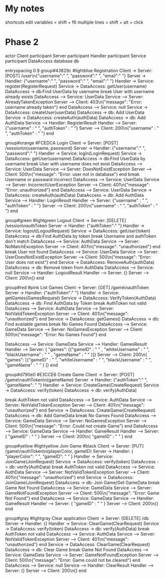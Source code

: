 # My notes

shortcuts
    edit variables = shift + f6
    multiple lines = shift + alt + click

# Phase 2
actor Client
participant Server
participant Handler
participant Service
participant DataAccess
database db

entryspacing 0.9
group#43829c #lightblue Registration
Client -> Server: [POST] /user\n{"username":" ", "password":" ", "email":" "}
Server -> Handler: {"username":" ", "password":" ", "email":" "}
Handler -> Service: register(RegisterRequest)
Service -> DataAccess: getUser(username)
DataAccess -> db:Find UserData by username
break User with username already exists
DataAccess --> Service: UserData
Service --> Server: AlreadyTakenException
Server --> Client: 403\n{"message": "Error: username already taken"}
end
DataAccess --> Service: null
Service -> DataAccess: createUser(userData)
DataAccess -> db: Add UserData
Service -> DataAccess: createAuth(authData)
DataAccess -> db: Add AuthData
Service --> Handler: RegisterResult
Handler --> Server: {"username" : " ", "authToken" : " "}
Server --> Client: 200\n{"username" : " ", "authToken" : " "}
end

group#orange #FCEDCA Login
Client -> Server: [POST] /session\n{username, password}
Server -> Handler: {"username":" ", "password":" "}
Handler -> Service: login(LoginRequest)
Service -> DataAccess: getUser(username)
DataAccess -> db:Find UserData by username
break User with username does not exist
DataAccess --> Service: UserData
Service --> Server: DoesNotExistException
Server --> Client: 500\n{"message": "Error: user not in database"}
end
break Username or passward incorrect
DataAccess --> Service: UserData
Service --> Server: IncorrectUserException
Server --> Client: 401\n{"message": "Error: unauthorized"}
end
DataAccess --> Service: UserData
Service -> DataAccess: createAuth(authData)
DataAccess -> db: Add AuthData
Service --> Handler: LoginResult
Handler --> Server: {"username" : " ", "authToken" : " "}
Server --> Client: 200\n{"username" : " ", "authToken" : " "}
end

group#green #lightgreen Logout
Client -> Server: [DELETE] /session\nauthToken
Server -> Handler: {"authToken":" "}
Handler -> Service: logout(LogoutRequest)
Service -> DataAccess: getUser(token)
DataAccess -> db:Find AuthData by token
break Username and authToken don't match
DataAccess --> Service: AuthData
Service --> Server: NoMatchException
Server --> Client: 401\n{"message": "unauthorized"}
end
break User not found
DataAccess --> Service: UserData
Service --> Server: UserDoesNotExistException
Server --> Client: 500\n{"message": "Error: User does not exist"}
end
Service -> DataAccess: RemoveAuth(authData)
DataAccess -> db: Remove token from AuthData
DataAccess --> Service: null
Service --> Handler: LogoutResult
Handler --> Server: {}
Server --> Client: 200\n{}
end

group#red #pink List Games
Client -> Server: [GET] /game\nauthToken
Server -> Handler: {"authToken":" "}
Handler -> Service: getGames(GamesRequest)
Service -> DataAccess: VerifyToken(AuthData)
DataAccess -> db: Find AuthData by Token
break AuthToken not valid
DataAccess --> Service: AuthData
Service --> Server: NotValidTokenException
Server --> Client: 401\n{"message": "unauthorized"}
end
Service -> DataAccess: getGames()
DataAccess -> db: Find available games
break No Games Found
DataAccess --> Service: GameData
Service --> Server: NoGamesException
Server --> Client: 500\n{"message": "Error: No Games Found"}
end

DataAccess --> Service: GameData
Service --> Handler: GamesResult
Handler --> Server: { "games": [{"gameID" : " " ,  "whiteUsername" : " ", "blackUsername" : " " , "gameName" : " " }]}
Server --> Client: 200\n{ "games": [{"gameID" : " ", "whiteUsername" : " ", "blackUsername" : " ", "gameName" : " " } ]}
end

group#d790e0 #E3CCE6 Create Game
Client -> Server: [POST] /game\nauthToken\n{gameName}
Server -> Handler: {"authToken":" ", "gameName": " "}
Handler -> Service: CreateGame(CreateRequest)
Service -> DataAccess: verify(token)
DataAccess -> db: verify(AuthData)

break AuthToken not valid
DataAccess --> Service: AuthData
Service --> Server: NotValidTokenException
Server --> Client: 401\n{"message": "unauthorized"}
end
Service -> DataAccess: CreateGame(CreateRequest)
DataAccess -> db: Add GameData
break No Games Found
DataAccess --> Service: GameData
Service --> Server: NoGamesException
Server --> Client: 500\n{"message": "Error: Could not create Game"}
end
DataAccess --> Service: GameData
Service --> Handler: GameResult
Handler --> Server: { "gameID" : " " }
Server --> Client: 200\n{ "gameID" : " " }
end

group#yellow #lightyellow Join Game #black
Client -> Server: [PUT] /game\nauthToken\n{playerColor, gameID}
Server -> Handler: { "playerColor": " ", "gameID": " " }
Handler -> Service: JoinGame(JoinRequest)
Service -> DataAccess: verify(token)
DataAccess -> db: verify(AuthData)
break AuthToken not valid
DataAccess --> Service: AuthData
Service --> Server: NotValidTokenException
Server --> Client: 401\n{"message": "unauthorized"}
end
Service -> DataAccess: JoinGame(JoinRequest)
DataAccess -> db: Join Game/Get GameData
break Game Not Found
DataAccess --> Service: GameData
Service --> Server: GameNotFoundException
Server --> Client: 500\n{"message": "Error: Game Not Found"}
end
DataAccess --> Service: GameData
Service --> Handler: GameResult
Handler --> Server: { "gameID" : " " }
Server --> Client: 200\n{}
end

group#gray #lightgray Clear application
Client -> Server: [DELETE] /db
Server -> Handler: {}
Handler -> Service: ClearGame(ClearRequest)
Service -> DataAccess: verify(token)
DataAccess -> db: verify(AuthData)
break AuthToken not valid
DataAccess --> Service: AuthData
Service --> Server: NotValidTokenException
Server --> Client: 401\n{"message": "unauthorized"}
end
Service -> DataAccess: ClearGame(ClearRequest)
DataAccess -> db: Clear Game
break Game Not Found
DataAccess --> Service: GameData
Service --> Server: GameNotFoundException
Server --> Client: 500\n{"message": "Error: Game could not be cleared"}
end
DataAccess --> Service: null
Service --> Handler: ClearResult
Handler --> Server: {}
Server --> Client: 200\n{}
end






